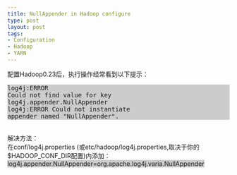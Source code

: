 ```yaml
--- 
title: NullAppender in Hadoop configure
type: post
layout: post
tags: 
- Configuration
- Hadoop
- YARN
---
```

配置Hadoop0.23后，执行操作经常看到以下提示：<br /><pre style="background-color: #cccccc;">log4j:ERROR Could not find value <span>for</span> key log4j.appender.NullAppender<br />log4j:ERROR Could not instantiate appender named <span>"NullAppender"</span>. </pre><br />解决方法：<br />在conf/log4j.properties (或etc/hadoop/log4j.properties,取决于你的$HADOOP_CONF_DIR配置)内添加：<br /><span style="background-color: #cccccc;">log4j.appender.NullAppender=org.apache.log4j.varia.NullAppender </span><br />
